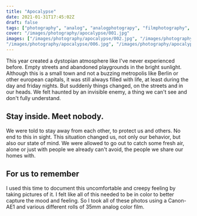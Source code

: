 ```yaml
---
title: "Apocalypse"
date: 2021-01-31T17:45:02Z
draft: false
tags: ["photography", "analog", "analogphotograpy", "filmphotography", "lockdown"]
cover: "/images/photography/apocalypse/001.jpg"
images: ["/images/photography/apocalypse/002.jpg", "/images/photography/apocalypse/003.jpg", "/images/photography/apocalypse/004.jpg", "/images/photography/apocalypse/005.jpg",
"/images/photography/apocalypse/006.jpg", "/images/photography/apocalypse/007.jpg", "/images/photography/apocalypse/008.jpg", "/images/photography/apocalypse/009.jpg", "/images/photography/apocalypse/010.jpg", "/images/photography/apocalypse/011.jpg", "/images/photography/apocalypse/012.jpg", "/images/photography/apocalypse/013.jpg", "/images/photography/apocalypse/014.jpg"]
---
```

This year created a dystopian atmosphere like I've never experienced before. Empty streets and abandoned playgrounds in the bright sunlight. Although this is a small town and not a buzzing metropolis like Berlin or other european capitals, it was still always filled with life, at least during the day and friday nights. But suddenly things changed, on the streets and in our heads. We felt haunted by an invisible enemy, a thing we can't see and don't fully understand.

## Stay inside. Meet nobody.

We were told to stay away from each other, to protect us and others. No end to this in sight. This situation changed us, not only our behavior, but also our state of mind. We were allowed to go out to catch some fresh air, alone or just with people we already can't avoid, the people we share our homes with.

## For us to remember

I used this time to document this uncomfortable and creepy feeling by taking pictures of it. I felt like all of this needed to be in color to better capture the mood and feeling. So I took all of these photos using a Canon-AE1 and various different rolls of 35mm analog color film.